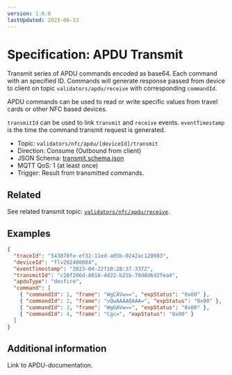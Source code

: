 ```yaml
---
version: 1.0.0
lastUpdated: 2023-06-13
---
```


# Specification: APDU Transmit

Transmit series of APDU commands encoded as base64. Each command with an
specified ID. Commands will generate response passed from device to client on
topic `validators/apdu/receive` with corresponding `commandId`.

APDU commands can be used to read or write specific values from travel cards or
other NFC based devices.

`transmitId` can be used to link `transmit` and `receive` events.
`eventTimestamp` is the time the command transmit request is generated.

- Topic: `validators/nfc/apdu/[deviceId]/transmit`
- Direction: Consume (Outbound from client)
- JSON Schema: [transmit.schema.json](./transmit.transmit.json)
- MQTT QoS: 1 (at least once)
- Trigger: Result from transmitted commands.

## Related

See related transmit topic: [`validators/nfc/apdu/receive`](../receive).

## Examples

```json
{
  "traceId": "543070fe-ef32-11ed-a05b-0242ac120003",
  "deviceId": "flv202400004",
  "eventTimestamp": "2023-04-22T10:28:37.337Z",
  "transmitId": "c28f206d-8016-4d22-b21b-70d8d6d2fea4",
  "apduType": "desfire",
  "command": [
    { "commandId": 1, "frame": "WgCAVw==", "expStatus": "0x00" },
    { "commandId": 2, "frame": "vQwAAAAQAAA=", "expStatus": "0x00" },
    { "commandId": 3, "frame": "WgGAVw==", "expStatus": "0x00" },
    { "commandId": 4, "frame": "Cgc=", "expStatus": "0x00" }
  ]
}
```

## Additional information

Link to APDU-documentation.
